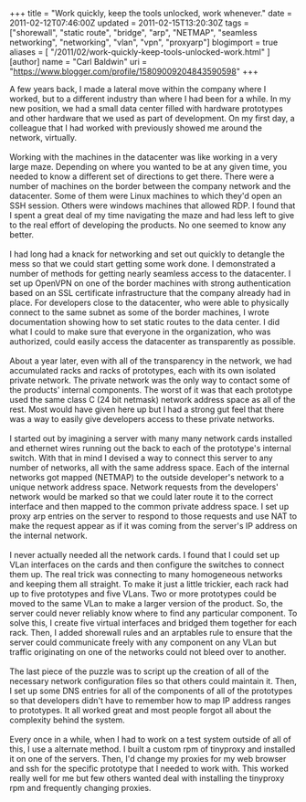 +++
title = "Work quickly, keep the tools unlocked, work whenever."
date = 2011-02-12T07:46:00Z
updated = 2011-02-15T13:20:30Z
tags = ["shorewall", "static route", "bridge", "arp", "NETMAP", "seamless networking", "networking", "vlan", "vpn", "proxyarp"]
blogimport = true
aliases = [ "/2011/02/work-quickly-keep-tools-unlocked-work.html" ]
[author]
	name = "Carl Baldwin"
	uri = "https://www.blogger.com/profile/15809009204843590598"
+++

A few years back, I made a lateral move within the company where I worked, but to a different industry than where I had been for a while.  In my new position, we had a small data center filled with hardware prototypes and other hardware that we used as part of development.  On my first day, a colleague that I had worked with previously showed me around the network, virtually.<br /><br />Working with the machines in the datacenter was like working in a very large maze.  Depending on where you wanted to be at any given time, you needed to know a different set of directions to get there.  There were a number of machines on the border between the company network and the datacenter.  Some of them were Linux machines to which they'd open an SSH session.  Others were windows machines that allowed RDP.  I found that I spent a great deal of my time navigating the maze and had less left to give to the real effort of developing the products.  No one seemed to know any better.<br /><br />I had long had a knack for networking and set out quickly to detangle the mess so that we could start getting some work done.  I demonstrated a number of methods for getting nearly seamless access to the datacenter.  I set up OpenVPN on one of the border machines with strong authentication based on an SSL certificate infrastructure that the company already had in place.  For developers close to the datacenter, who were able to physically connect to the same subnet as some of the border machines, I wrote documentation showing how to set static routes to the data center.  I did what I could to make sure that everyone in the organization, who was authorized, could easily access the datacenter as transparently as possible.<br /><br />About a year later, even with all of the transparency in the network, we had accumulated racks and racks of prototypes, each with its own isolated private network.  The private network was the only way to contact some of the products' internal components.  The worst of it was that each prototype used the same class C (24 bit netmask) network address space as all of the rest.  Most would have given here up but I had a strong gut feel that there was a way to easily give developers access to these private networks.<br /><br />I started out by imagining a server with many many network cards installed and ethernet wires running out the back to each of the prototype's internal switch.  With that in mind I devised a way to connect this server to any number of networks, all with the same address space.  Each of the internal networks got mapped (NETMAP) to the outside developer's network to a unique network address space.  Network requests from the developers' network would be marked so that we could later route it to the correct interface and then mapped to the common private address space.  I set up proxy arp entries on the server to respond to those requests and use NAT to make the request appear as if it was coming from the server's IP address on the internal network.<br /><br />I never actually needed all the network cards.  I found that I could set up VLan interfaces on the cards and then configure the switches to connect them up.  The real trick was connecting to many homogeneous networks and keeping them all straight.  To make it just a little trickier, each rack had up to five prototypes and five VLans.  Two or more prototypes could be moved to the same VLan to make a larger version of the product.  So, the server could never reliably know where to find any particular component.  To solve this, I create five virtual interfaces and bridged them together for each rack.  Then, I added shorewall rules and an arptables rule to ensure that the server could communicate freely with any component on any VLan but traffic originating on one of the networks could not bleed over to another.<br /><br />The last piece of the puzzle was to script up the creation of all of the necessary network configuration files so that others could maintain it.  Then, I set up some DNS entries for all of the components of all of the prototypes so that developers didn't have to remember how to map IP address ranges to prototypes.  It all worked great and most people forgot all about the complexity behind the system.<br /><br />Every once in a while, when I had to work on a test system outside of all of this, I use a alternate method.  I built a custom rpm of tinyproxy and installed it on one of the servers.  Then, I'd change my proxies for my web browser and ssh for the specific prototype that I needed to work with.  This worked really well for me but few others wanted deal with installing the tinyproxy rpm and frequently changing proxies.
